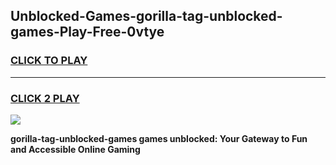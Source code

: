 
## Unblocked-Games-gorilla-tag-unblocked-games-Play-Free-0vtye
<h3>
<a href="https://premium76.site?title=gorilla-tag-unblocked-games&ref=23A">CLICK TO PLAY</a></h3>
<hr>

<h3>
<a href="https://premium76.site?title=gorilla-tag-unblocked-games&ref=23A">CLICK 2 PLAY</a>
  
</h3>

<a href="https://premium76.site?title=gorilla-tag-unblocked-games&ref=23A"><img src="https://clearcache.store/games.png"></a>


**gorilla-tag-unblocked-games games unblocked: Your Gateway to Fun and Accessible Online Gaming**
